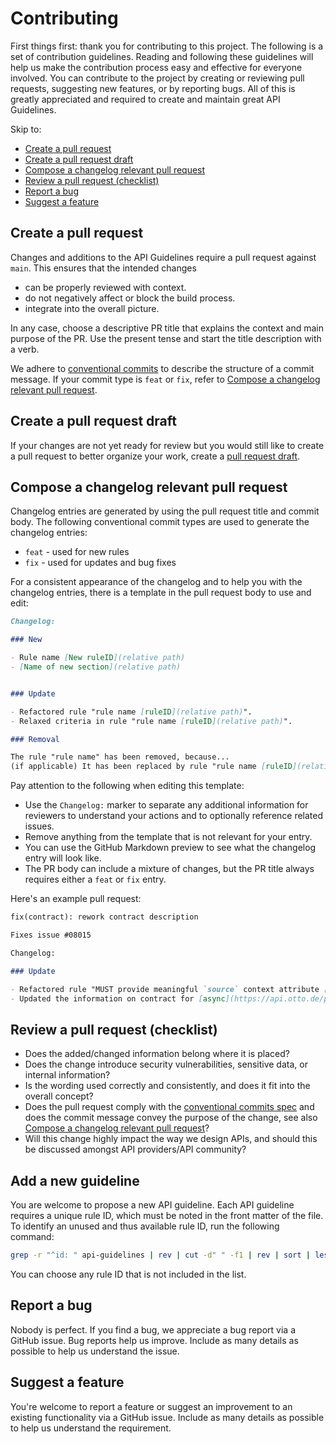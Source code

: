 # Contributing

First things first: thank you for contributing to this project.
The following is a set of contribution guidelines.
Reading and following these guidelines will help us make the contribution process easy and effective for everyone involved.
You can contribute to the project by creating or reviewing pull requests, suggesting new features, or by reporting bugs.
All of this is greatly appreciated and required to create and maintain great API Guidelines.

Skip to:

- [Create a pull request](#create-a-pull-request)
- [Create a pull request draft](#create-a-pull-request-draft)
- [Compose a changelog relevant pull request](#compose-a-changelog-relevant-pull-request)
- [Review a pull request (checklist)](#review-a-pull-request-checklist)
- [Report a bug](#report-a-bug)
- [Suggest a feature](#suggest-a-feature)

## Create a pull request

Changes and additions to the API Guidelines require a pull request against `main`.
This ensures that the intended changes

- can be properly reviewed with context.
- do not negatively affect or block the build process.
- integrate into the overall picture.

In any case, choose a descriptive PR title that explains the context and main purpose of the PR.
Use the present tense and start the title description with a verb.

We adhere to [conventional commits](https://www.conventionalcommits.org/en/v1.0.0/) to describe the structure of a commit message.
If your commit type is `feat` or `fix`, refer to [Compose a changelog relevant pull request](#compose-a-changelog-relevant-pull-request).

## Create a pull request draft

If your changes are not yet ready for review but you would still like to create a pull request to better organize your work, create a [pull request draft](https://docs.github.com/en/pull-requests/collaborating-with-pull-requests/proposing-changes-to-your-work-with-pull-requests/about-pull-requests#draft-pull-requests).

## Compose a changelog relevant pull request

Changelog entries are generated by using the pull request title and commit body.
The following conventional commit types are used to generate the changelog entries:

- `feat` - used for new rules
- `fix` - used for updates and bug fixes

For a consistent appearance of the changelog and to help you with the changelog entries, there is a template in the pull request body to use and edit:

```markdown
Changelog:

### New

- Rule name [New ruleID](relative path)
- [Name of new section](relative path)


### Update

- Refactored rule "rule name [ruleID](relative path)".
- Relaxed criteria in rule "rule name [ruleID](relative path)".

### Removal

The rule "rule name" has been removed, because...
(if applicable) It has been replaced by rule "rule name [ruleID](relative path)".
```

Pay attention to the following when editing this template:

- Use the `Changelog:` marker to separate any additional information for reviewers to understand your actions and to optionally reference related issues.
- Remove anything from the template that is not relevant for your entry.
- You can use the GitHub Markdown preview to see what the changelog entry will look like.
- The PR body can include a mixture of changes, but the PR title always requires either a `feat` or `fix` entry.

Here's an example pull request:

```markdown
fix(contract): rework contract description
```

```markdown
Fixes issue #08015

Changelog:

### Update

- Refactored rule "MUST provide meaningful `source` context attribute [R200010](../api-guidelines/async/format/cloudevents/rules/must-provide-meaningful-source-context-attribute.md)".
- Updated the information on contract for [async](https://api.otto.de/portal/guidelines/event-guidelines/contract) and [rest](https://api.otto.de/portal/guidelines/rest-guidelines/contract).

```

## Review a pull request (checklist)

- Does the added/changed information belong where it is placed?
- Does the change introduce security vulnerabilities, sensitive data, or internal information?
- Is the wording used correctly and consistently, and does it fit into the overall concept?
- Does the pull request comply with the [conventional commits spec](https://www.conventionalcommits.org/en/v1.0.0/) and does the commit message convey the purpose of the change, see also [Compose a changelog relevant pull request](#compose-a-changelog-relevant-pull-request)?
- Will this change highly impact the way we design APIs, and should this be discussed amongst API providers/API community?

## Add a new guideline

You are welcome to propose a new API guideline.
Each API guideline requires a unique rule ID, which must be noted in the front matter of the file.
To identify an unused and thus available rule ID, run the following command:

```bash
grep -r "^id: " api-guidelines | rev | cut -d" " -f1 | rev | sort | less
```

You can choose any rule ID that is not included in the list.

## Report a bug

Nobody is perfect.
If you find a bug, we appreciate a bug report via a GitHub issue.
Bug reports help us improve.
Include as many details as possible to help us understand the issue.

## Suggest a feature

You're welcome to report a feature or suggest an improvement to an existing functionality via a GitHub issue.
Include as many details as possible to help us understand the requirement.
